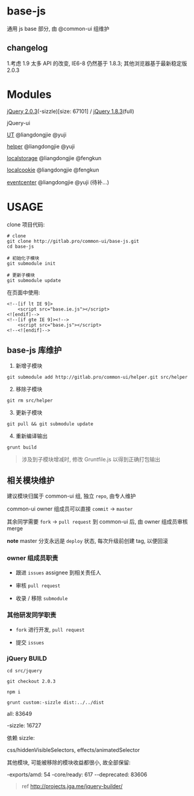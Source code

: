 # base-js

通用 js base 部分, 由 @common-ui 组维护

## changelog

1.考虑 1.9 太多 API 的改变, IE6-8 仍然基于 1.8.3; 其他浏览器基于最新稳定版 2.0.3

# Modules

[jQuery 2.0.3](https://github.com/jquery/jquery/tree/2.0.3)(-sizzle)[size: 67101] / [jQuery 1.8.3](https://github.com/jquery/jquery/tree/1.8.3)(full)

jQuery-ui

[UT](http://gitlab.pro/common-ui/ut) @liangdongjie @yuji

[helper](http://gitlab.pro/common-ui/helper) @liangdongjie @yuji

[localstorage](http://gitlab.pro/common-ui/localstorage) @liangdongjie @fengkun

[localcookie](http://gitlab.pro/common-ui/localcookie) @liangdongjie @fengkun

[eventcenter](http://gitlab.pro/common-ui/eventcenter) @liangdongjie @yuji (待补...)

# USAGE

clone 项目代码:

```shell
# clone 
git clone http://gitlab.pro/common-ui/base-js.git
cd base-js

# 初始化子模块
git submodule init

# 更新子模块
git submodule update
```

在页面中使用:

```
<!--[if lt IE 9]>
    <script src="base.ie.js"></script>
<![endif]-->
<!--[if gte IE 9]><!-->
    <script src="base.js"></script>
<!--<![endif]-->
```

## base-js 库维护

1. 新增子模块

`git submodule add http://gitlab.pro/common-ui/helper.git src/helper`

2. 移除子模块

`git rm src/helper`

3. 更新子模块

`git pull && git submodule update`

4. 重新编译输出

`grunt build`

> 涉及到子模块增减时, 修改 Gruntfile.js 以得到正确打包输出

## 相关模块维护

建议模块归属于 common-ui 组, 独立 `repo`, 由专人维护

common-ui owner 组成员可以直接 `commit` -> `master`

其余同学需要 `fork` -> `pull request` 到 common-ui 后, 由 owner 组成员审核 merge

**note** master 分支永远是 `deploy` 状态, 每次升级前创建 tag, 以便回滚

### owner 组成员职责

- 跟进 `issues` assignee 到相关责任人

- 审核 `pull request`

- 收录 / 移除 `submodule`

### 其他研发同学职责

- `fork` 进行开发, `pull request`

- 提交 `issues`

### jQuery BUILD

`cd src/jquery`

`git checkout 2.0.3`

`npm i`

`grunt custom:-sizzle dist:../../dist`

all: 83649

-sizzle: 16727

依赖 sizzle:

css/hiddenVisibleSelectors, effects/animatedSelector

其他模块, 可能被移除的模块收益都很小, 故全部保留:

-exports/amd: 54
-core/ready: 617
--deprecated: 83606

> ref
http://projects.jga.me/jquery-builder/